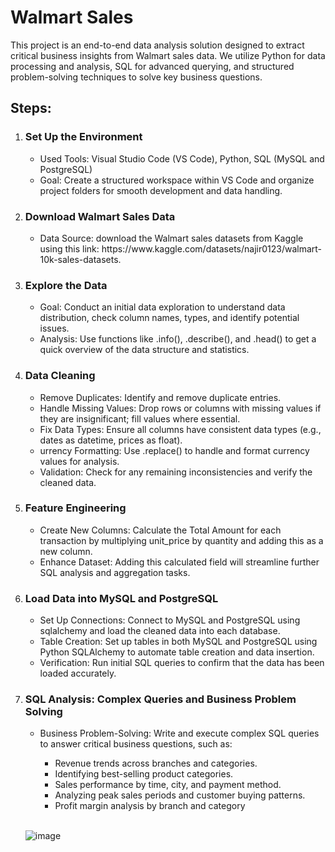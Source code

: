 <H1>Walmart Sales</H1>

<p>This project is an end-to-end data analysis solution designed to extract critical business insights from Walmart sales data. We utilize Python for data processing and analysis, SQL for advanced querying, and structured problem-solving techniques to solve key business questions. </p>

<h2>Steps:</h2>


<ol> 
  <li> <h3>Set Up the Environment</h3></li>
    <ul>
      <li> Used Tools: Visual Studio Code (VS Code), Python, SQL (MySQL and PostgreSQL)</li>
      <li>Goal: Create a structured workspace within VS Code and organize project folders for smooth development and data handling.</li>
    </ul>
  </li>

  <li> <h3>Download Walmart Sales Data</h3></li>
    <ul>
      <li> Data Source: download the Walmart sales datasets from Kaggle using this link: https://www.kaggle.com/datasets/najir0123/walmart-10k-sales-datasets.</li>
    </ul>
  </li>

  <li> <h3>Explore the Data</h3></li>
    <ul>
      <li> Goal: Conduct an initial data exploration to understand data distribution, check column names, types, and identify potential issues.</li>
      <li> Analysis: Use functions like .info(), .describe(), and .head() to get a quick overview of the data structure and statistics.</li>
    </ul>
  </li>

  <li> <h3>Data Cleaning</h3></li>
    <ul>
      <li> Remove Duplicates: Identify and remove duplicate entries.</li>
      <li> Handle Missing Values: Drop rows or columns with missing values if they are insignificant; fill values where essential.</li>
      <li> Fix Data Types: Ensure all columns have consistent data types (e.g., dates as datetime, prices as float).</li>
      <li> urrency Formatting: Use .replace() to handle and format currency values for analysis.</li>
      <li> Validation: Check for any remaining inconsistencies and verify the cleaned data.</li>
    </ul>
  </li>

  <li> <h3>Feature Engineering</h3></li>
    <ul>
      <li> Create New Columns: Calculate the Total Amount for each transaction by multiplying unit_price by quantity and adding this as a new column.</li>
      <li> Enhance Dataset: Adding this calculated field will streamline further SQL analysis and aggregation tasks.</li>
    </ul>
  </li>

  <li> <h3>Load Data into MySQL and PostgreSQL</h3></li>
    <ul>
      <li> Set Up Connections: Connect to MySQL and PostgreSQL using sqlalchemy and load the cleaned data into each database.</li>
      <li> Table Creation: Set up tables in both MySQL and PostgreSQL using Python SQLAlchemy to automate table creation and data insertion.</li>
      <li>Verification: Run initial SQL queries to confirm that the data has been loaded accurately.</li>
    </ul>
  </li>

  <li> <h3>SQL Analysis: Complex Queries and Business Problem Solving</h3></li>
    <ul>
      <li> Business Problem-Solving: Write and execute complex SQL queries to answer critical business questions, such as:</li>
        <ul>
          <li>Revenue trends across branches and categories.</li>
          <li>Identifying best-selling product categories.</li>
          <li>Sales performance by time, city, and payment method.</li>
          <li>Analyzing peak sales periods and customer buying patterns.</li>
          <li>Profit margin analysis by branch and category</li>
        </ul>
    </ul>
  </li></br>

  ![image](https://github.com/user-attachments/assets/9c4f8b7b-a187-481d-aab8-55fc5e4625cf)
